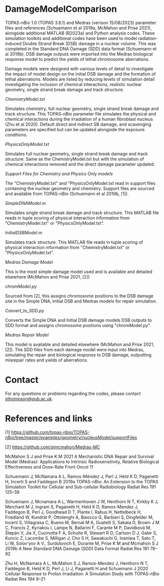 # DamageModelComparison

TOPAS-nBio 1.0 (TOPAS 3.6.1) and Medras (verison 15/08/2023) parameter files and references (Schuemann et al 2019a, McMahon and Prise 2021), alongside additional MATLAB (R2023a) and Python analysis codes. These simulation toolkits and additional codes have been used to model radiation-induced Double Strand Break (DSB) damage in a nuclear volume. This was completed in the Standard DNA Damage (SDD) data format (Schuemann et al 2019b). DSB damage outputs were imported into the Medras biological response model to predict the yields of lethal chromosome aberrations. 

Damage models were designed with various levels of detail to investigate the impact of model design on the initial DSB damage and the formation of lethal aberrations. Models are listed by reducing levels of simulation detail investigating the inclusion of chemical interactions, realistic nuclear geometry, single strand break damage and track structure. 

*ChemistryModel.txt*

Simulates chemistry, full nuclear geometry, single strand break damage and track structure.
This TOPAS-nBio parameter file simulates the physical and chemical interactions during the irradiation of a human fibroblast nucleus (Zhu et al 2020). Default direct and indirect SB damage, and scavenging parameters are specified but can be updated alongside the exposure conditions.

*PhysicsOnlyModel.txt*

Simulates full nuclear geometry, single strand break damage and track structure.
Same as the ChemistryModel.txt but with the simulation of chemical interactions removed and the direct damage parameter updated.

*Support Files for Chemistry and Physics Only models*

The "ChemistryModel.txt" and "PhysicsOnlyModel.txt read in support files containing the nuclear geometry and chemistry. Support files are sourced and available from TOPAS-nBio (Schuemann et al 2019b, [1]).

*SimpleDNAModel.m*

Simulates single strand break damage and track structure.
This MATLAB file reads in tuple scoring of physical interaction information from "ChemistryModel.txt" or "PhysicsOnlyModel.txt". 

*InitialDSBModel.m*

Simulates track structure.
This MATLAB file reads in tuple scoring of physical interaction information from "ChemistryModel.txt" or "PhysicsOnlyModel.txt". 

*Medras Damage Model*

This is the most simple damage model used and is available and detailed elsewhere (McMahon and Prise 2021, [2])

*chromModel.py*

Sourced from [2], this assigns chromosome positions to the DSB damage site in the Simple DNA, Initial DSB and Medras models for repair simulation.

*Convert_to_SDD.py*

Converts the Simple DNA and Initial DSB damage models DSB outputs to SDD format and assigns chromosome positions using "chromModel.py".

*Medras Repair Model*

This model is available and detailed elsewhere (McMahon and Prise 2021, [2]). The SDD files from each damage model were input into Medras, simulating the repair and biological response to DSB damage, outputting misrepair rates and yields of aberrations.

# Contact
For any questions or problems regarding the codes, please contact sthompson@qub.ac.uk.

# References and links
[1] https://github.com/topas-nbio/TOPAS-nBio/tree/master/examples/geometry/nucleusModel/supportFiles

[2] https://github.com/sjmcmahon/Medras-MC

McMahon S J and Prise K M 2021 A Mechanistic DNA Repair and Survival Model (Medras): Applications to Intrinsic Radiosensitivity, Relative Biological Effectiveness and Dose-Rate Front Oncol 11

Schuemann J, McNamara A L, Ramos-Méndez J, Perl J, Held K D, Paganetti H, Incerti S and Faddegon B 2019a TOPAS-nBio: An Extension to the TOPAS Simulation Toolkit for Cellular and Sub-cellular Radiobiology Radiat Res 191 125–38 

Schuemann J, Mcnamara A L, Warmenhoven J W, Henthorn N T, Kirkby K J, Merchant M J, Ingram S, Paganetti H, Held K D, Ramos-Mendez J, Faddegon B, Perl J, Goodhead D T, Plante I, Rabus H, Nettelbeck H, Friedland W, Kundrát P, Ottolenghi A, Baiocco G, Barbieri S, Dingfelder M, Incerti S, Villagrasa C, Bueno M, Bernal M A, Guatelli S, Sakata D, Brown J M C, Francis Z, Kyriakou I, Lampe N, Ballarini F, Carante M P, Davídková M, Štepán V, Jia X, Cucinotta F A, Schulte R, Stewart R D, Carlson D J, Galer S, Kuncic Z, Lacombe S, Milligan J, Cho S H, Sawakuchi G, Inaniwa T, Sato T, Li W, Solov’yov A V., Surdutovich E, Durante M, Prise K M and Mcmahon S J 2019b A New Standard DNA Damage (SDD) Data Format Radiat Res 191 76–92 

Zhu H, McNamara A L, McMahon S J, Ramos-Mendez J, Henthorn N T, Faddegon B, Held K D, Perl J, Li J, Paganetti H and Schuemann J 2020 Cellular Response to Proton Irradiation: A Simulation Study with TOPAS-nBio Radiat Res 194 9–21
